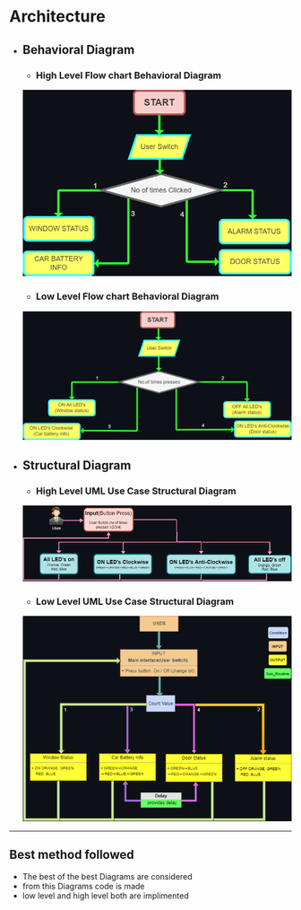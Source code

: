 
#  Architecture
* ##  Behavioral Diagram
    * ###  High Level Flow chart Behavioral Diagram
    ![HLFBD](https://github.com/praveenraj2001/M3_G46/blob/main/2BiCom_System/6_ImagesAndVideos/HLFBD_BG.png)
    * ### Low Level Flow chart Behavioral Diagram
    ![LLFBD](https://github.com/praveenraj2001/M3_G46/blob/main/2BiCom_System/6_ImagesAndVideos/LLFBD_BG.png)
* ## Structural Diagram
    * ### High Level UML Use Case Structural Diagram
    ![HL_UML](https://github.com/praveenraj2001/M3_G46/blob/main/2BiCom_System/6_ImagesAndVideos/HL_UML.png)
    * ### Low Level UML Use Case Structural Diagram
    ![LL_UML](https://github.com/praveenraj2001/M3_G46/blob/main/2BiCom_System/6_ImagesAndVideos/LL_UML.png)
---

  ## Best method followed
   * The best of the best Diagrams are considered
   * from this Diagrams code is made 
   * low level and high level both are implimented